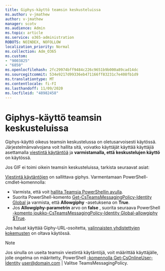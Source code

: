 ```yaml
---
title: Giphys-käyttö teamsin keskusteluissa
ms.author: v-jmathew
author: v-jmathew
manager: scotv
ms.audience: Admin
ms.topic: article
ms.service: o365-administration
ROBOTS: NOINDEX, NOFOLLOW
localization_priority: Normal
ms.collection: Adm_O365
ms.custom:
- "9003825"
- "6850"
ms.openlocfilehash: 2fc29974bff9484c226c9651b9b000a89cad14dc
ms.sourcegitcommit: 534e9217d99336eb471166ff83231c7e408fb1d9
ms.translationtype: MT
ms.contentlocale: fi-FI
ms.lasthandoff: 11/09/2020
ms.locfileid: "48982458"
---
```

# <a name="using-giphys-in-teams-conversations"></a>Giphys-käyttö teamsin keskusteluissa

Giphys-käyttö oikeus teamsin keskustelussa on oletusarvoisesti käytössä. Järjestelmänvalvojana voit hallita sitä, voivatko käyttäjät käyttää käyttäjiä asettamalla [viestintä käytäntöä](https://docs.microsoft.com/microsoftteams/messaging-policies-in-teams#messaging-policy-settings) ja **varmistamalla, että** **keskustelujen käyttö** on käytössä.

Jos GIF ei toimi oikein teamsin keskusteluissa, tarkista seuraavat asiat:

[Viestintä käytäntöjen](https://docs.microsoft.com/microsoftteams/messaging-policies-in-teams) on sallittava giphys. Varmentamaan PowerShell-cmdlet-komennolla:

- Varmista, että voit [hallita Teamsia PowerShellin avulla](https://docs.microsoft.com/microsoftteams/teams-powershell-overview?view=o365-worldwide#manage-teams-with-powershell).
- Suorita PowerShell-komento [Get-CsTeamsMessagingPolicy-Identity Global](https://docs.microsoft.com/powershell/module/skype/get-csteamsmessagingpolicy?view=skype-ps) ja varmista, että **Allowgiphy** -asetuksena on **True**.
- Jos **Allowgiphy-parametrin** arvo on **false** , suorita seuraava PowerShell [-komento joukko-CsTeamsMessagingPolicy-Identity Global-allowgiphy $True](https://docs.microsoft.com/powershell/module/skype/set-csteamsmessagingpolicy?view=skype-ps).

Jos haluat käyttää Giphy-URL-osoitetta, [valinnaisten yhdistettyjen kokemusten](https://docs.microsoft.com/deployoffice/privacy/optional-connected-experiences) on oltava käytössä.

> [!NOTE]
> Jos sinulla on useita teamsin viestintä käytäntöjä, voit määrittää käyttäjälle, jolle ongelma on määritetty, PowerShell [-komennolla Get-CsOnlineUser-Identity](https://docs.microsoft.com/powershell/module/skype/get-csonlineuser?view=skype-ps) <user@domain.com> | Valitse TeamsMessagingPolicy.
